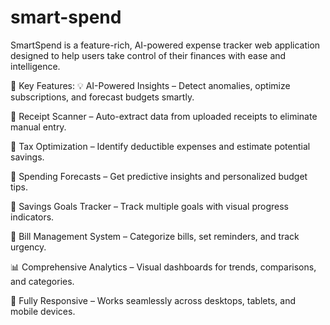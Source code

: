 # smart-spend

SmartSpend is a feature-rich, AI-powered expense tracker web application designed to help users take control of their finances with ease and intelligence.

🔑 Key Features:
💡 AI-Powered Insights – Detect anomalies, optimize subscriptions, and forecast budgets smartly.

📸 Receipt Scanner – Auto-extract data from uploaded receipts to eliminate manual entry.

🧾 Tax Optimization – Identify deductible expenses and estimate potential savings.

🔮 Spending Forecasts – Get predictive insights and personalized budget tips.

🎯 Savings Goals Tracker – Track multiple goals with visual progress indicators.

📅 Bill Management System – Categorize bills, set reminders, and track urgency.

📊 Comprehensive Analytics – Visual dashboards for trends, comparisons, and categories.

📱 Fully Responsive – Works seamlessly across desktops, tablets, and mobile devices.
